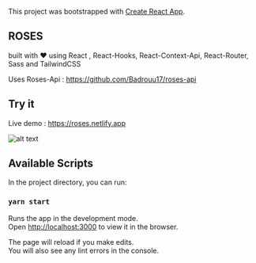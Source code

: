This project was bootstrapped with [Create React App](https://github.com/facebook/create-react-app).

## ROSES

built with ❤ using React , React-Hooks, React-Context-Api, React-Router, Sass and TailwindCSS

Uses Roses-Api : https://github.com/Badrouu17/roses-api

## Try it

Live demo : https://roses.netlify.app

![alt text](https://res.cloudinary.com/batn05000/image/upload/v1588927595/1_zpoymr.png)


## Available Scripts

In the project directory, you can run:

### `yarn start`

Runs the app in the development mode.<br />
Open [http://localhost:3000](http://localhost:3000) to view it in the browser.

The page will reload if you make edits.<br />
You will also see any lint errors in the console.
